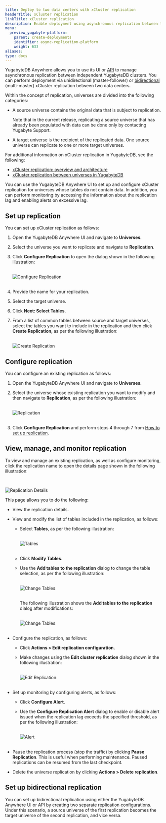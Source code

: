 ```yaml
---
title: Deploy to two data centers with xCluster replication
headerTitle: xCluster replication
linkTitle: xCluster replication
description: Enable deployment using asynchronous replication between two data centers
menu:
  preview_yugabyte-platform:
    parent: create-deployments
    identifier: async-replication-platform
    weight: 633
aliases:
type: docs
---
```


YugabyteDB Anywhere allows you to use its UI or [API](https://api-docs.yugabyte.com/docs/yugabyte-platform/) to manage asynchronous replication between independent YugabyteDB clusters. You can perform deployment via unidirectional (master-follower) or [bidirectional](#set-up-bidirectional-replication) (multi-master) xCluster replication between two data centers.

Within the concept of replication, universes are divided into the following categories:

- A source universe contains the original data that is subject to replication.

  Note that in the current release, replicating a source universe that has already been populated with data can be done only by contacting Yugabyte Support.

- A target universe is the recipient of the replicated data. One source universe can replicate to one or more target universes.

For additional information on xCluster replication in YugabyteDB, see the following:

- [xCluster replication: overview and architecture](/preview/architecture/docdb-replication/async-replication/)
- [xCluster replication between universes in YugabyteDB](/preview/deploy/multi-dc/async-replication/)

You can use the YugabyteDB Anywhere UI to set up and configure xCluster replication for universes whose tables do not contain data. In addition, you can perform monitoring by accessing the information about the replication lag and enabling alerts on excessive lag.

## Set up replication

You can set up xCluster replication as follows:

1. Open the YugabyteDB Anywhere UI and navigate to **Universes**.

2. Select the universe you want to replicate and navigate to **Replication**.

3. Click **Configure Replication** to open the dialog shown in the following illustration:<br><br>

   ![Configure Replication](/images/yp/asynch-replication-2.png)<br><br>

4. Provide the name for your replication.

5. Select the target universe.

6. Click **Next: Select Tables**.

7. From a list of common tables between source and target universes, select the tables you want to include in the replication and then click **Create Replication**, as per the following illustration:<br><br>

   ![Create Replication](/images/yp/asynch-replication-3.png)

## Configure replication

You can configure an existing replication as follows:

1. Open the YugabyteDB Anywhere UI and navigate to **Universes**.

2. Select the universe whose existing replication you want to modify and then navigate to **Replication**, as per the following illustration:<br><br>

   ![Replication](/images/yp/asynch-replication-1.png)<br><br>

3. Click **Configure Replication** and perform steps 4 through 7 from [How to set up replication](#set-up-replication).

## View, manage, and monitor replication

To view and manage an existing replication, as well as configure monitoring, click the replication name to open the details page shown in the following illustration:

<br>

![Replication Details](/images/yp/asynch-replication-4.png)

This page allows you to do the following:

- View the replication details.

- View and modify the list of tables included in the replication, as follows:

  - Select **Tables**, as per the following illustration:<br><br>

    ![Tables](/images/yp/asynch-replication-7.png)<br><br>

  - Click **Modify Tables**.

  - Use the **Add tables to the replication** dialog to change the table selection, as per the following illustration:<br><br>

    ![Change Tables](/images/yp/asynch-replication-8.png)<br><br>

    The following illustration shows the **Add tables to the replication** dialog after modifications:<br><br>

    ![Change Tables](/images/yp/asynch-replication-9.png)<br><br>

- Configure the replication, as follows:

  - Click **Actions > Edit replication configuration**.

  - Make changes using the **Edit cluster replication** dialog shown in the following illustration:<br><br>

    ![Edit Replication](/images/yp/asynch-replication-5.png)<br><br>

- Set up monitoring by configuring alerts, as follows:

  - Click **Configure Alert**.

  - Use the **Configure Replication Alert** dialog to enable or disable alert issued when the replication lag exceeds the specified threshold, as per the following illustration:<br><br>

    ![Alert](/images/yp/asynch-replication-6.png)<br><br>

- Pause the replication process (stop the traffic) by clicking **Pause Replication**. This is useful when performing maintenance. Paused replications can be resumed from the last checkpoint.

- Delete the universe replication by clicking **Actions > Delete replication**.

## Set up bidirectional replication

You can set up bidirectional replication using either the YugabyteDB Anywhere UI or API by creating two separate replication configurations. Under this scenario, a source universe of the first replication becomes the target universe of the second replication, and vice versa.

<!--

## Use the REST API

You may choose to use the API to manage universes. You can call the following REST API endpoint on your YugabyteDB Anywhere instance for the source universe and the target universe involved in the xCluster replication between two data sources:

```http
PUT /api/customers/<customerUUID>/universes/<universeUUID>/setup_universe_2dc
```

*customerUUID* represents your customer UUID, and *universeUUID* represents the UUID of the universe (producer or consumer). The request should include an `X-AUTH-YW-API-TOKEN` header with your YugabyteDB Anywhere API key, as shown in the following example `curl` command:

```sh
curl -X PUT \
  -H "X-AUTH-YW-API-TOKEN: myPlatformApiToken" \
https://myPlatformServer/api/customers/customerUUID/universes/universeUUID/setup_universe_2dc
```

You can find your user UUID in YugabyteDB Anywhere as follows:

- Click the person icon at the top right of any YugabyteDB Anywhere page and open **Profile > General**.

- Copy your API token. If the **API Token** field is blank, click **Generate Key**, and then copy the resulting API token. Generating a new API token invalidates your existing token. Only the most-recently generated API token is valid.

- From a command line, issue a `curl` command of the following form:

  ```sh
  curl \
    -H "X-AUTH-YW-API-TOKEN: myPlatformApiToken" \
      [http|https]://myPlatformServer/api/customers
  ```

  <br>For example:

  ```sh
  curl -X "X-AUTH-YW-API-TOKEN: e5c6eb2f-7e30-4d5e-b0a2-f197b01d9f79" \
    http://localhost/api/customers
  ```

- Copy your UUID from the resulting JSON output shown in the following example, omitting the double quotes and square brackets:

  ```
  ["6553ea6d-485c-4ae8-861a-736c2c29ec46"]
  ```

  <br>To find a universe's UUID in YugabyteDB Anywhere, click **Universes** in the left column, then click the name of the universe. The URL of the universe's **Overview** page ends with the universe's UUID. For example, `http://myPlatformServer/universes/d73833fc-0812-4a01-98f8-f4f24db76dbe`

-->
